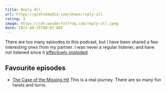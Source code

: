 ```yaml
---
title: Reply All
url: https://gimletmedia.com/shows/reply-all
rating: 3
image: https://cdn.wonderfulfrog.com/reply-all.jpeg
date: 2021-08-25T00:07:00Z
---
```


There are too many episodes to this podcast, but I have been shared a few interesting ones from my partner. I was never a regular listener, and have not listened since it [effectively imploded](https://www.vulture.com/article/gimlet-reply-all-controversy-spotify-test-kitchen.html)

## Favourite episodes

- [The Case of the Missing Hit](https://pca.st/episode/cc572c51-e2bd-41fe-a138-d4f8ecba3549)
    This is a real journey. There are so many fun twists and turns.
